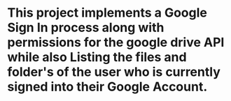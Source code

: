 # This project implements a Google Sign In process along with permissions for the google drive API while also Listing the files and folder's of the user who is currently signed into their Google Account. 
